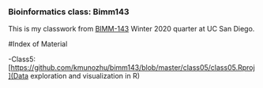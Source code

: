 ### Bioinformatics class: Bimm143


This is my classwork from [BIMM-143](https://bioboot.github.io/bimm143_W20/) Winter 2020 quarter at UC San Diego.

#Index of Material

-Class5: [https://github.com/kmunozhu/bimm143/blob/master/class05/class05.Rproj](Data exploration and visualization in R)


